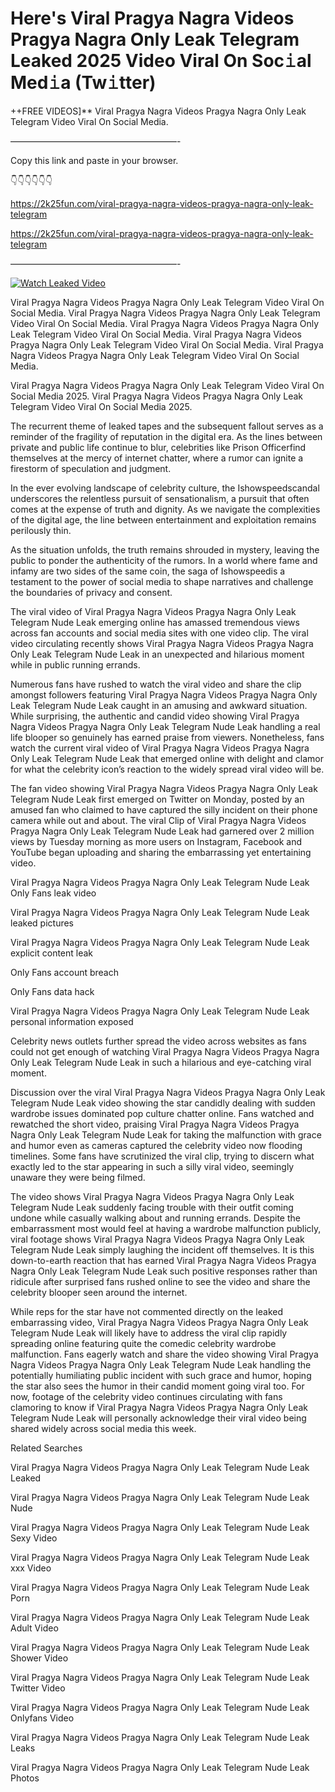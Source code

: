 # Here's Viral Pragya Nagra Videos Pragya Nagra Only Leak Telegram Leaked 2025 Video Viral On Soc𝚒al Med𝚒a (Tw𝚒tter)

++FREE VIDEOS]** Viral Pragya Nagra Videos Pragya Nagra Only Leak Telegram Video Viral On Social Media.

———————————————————-

Copy this link and paste in your browser.

👇👇👇👇👇👇

https://2k25fun.com/viral-pragya-nagra-videos-pragya-nagra-only-leak-telegram

https://2k25fun.com/viral-pragya-nagra-videos-pragya-nagra-only-leak-telegram

———————————————————-

[![Watch Leaked Video](https://miro.medium.com/v2/resize:fit:828/format:webp/1*cilzJN44JGOrTw9NJCrNHA.gif "Watch Leaked Video")](https://2k25fun.com/viral-pragya-nagra-videos-pragya-nagra-only-leak-telegram)

Viral Pragya Nagra Videos Pragya Nagra Only Leak Telegram Video Viral On Social Media. Viral Pragya Nagra Videos Pragya Nagra Only Leak Telegram Video Viral On Social Media. Viral Pragya Nagra Videos Pragya Nagra Only Leak Telegram Video Viral On Social Media. Viral Pragya Nagra Videos Pragya Nagra Only Leak Telegram Video Viral On Social Media. Viral Pragya Nagra Videos Pragya Nagra Only Leak Telegram Video Viral On Social Media.

Viral Pragya Nagra Videos Pragya Nagra Only Leak Telegram Video Viral On Social Media 2025. Viral Pragya Nagra Videos Pragya Nagra Only Leak Telegram Video Viral On Social Media 2025.

The recurrent theme of leaked tapes and the subsequent fallout serves as a reminder of the fragility of reputation in the digital era. As the lines between private and public life continue to blur, celebrities like Prison Officerfind themselves at the mercy of internet chatter, where a rumor can ignite a firestorm of speculation and judgment.

In the ever evolving landscape of celebrity culture, the Ishowspeedscandal underscores the relentless pursuit of sensationalism, a pursuit that often comes at the expense of truth and dignity. As we navigate the complexities of the digital age, the line between entertainment and exploitation remains perilously thin.

As the situation unfolds, the truth remains shrouded in mystery, leaving the public to ponder the authenticity of the rumors. In a world where fame and infamy are two sides of the same coin, the saga of Ishowspeedis a testament to the power of social media to shape narratives and challenge the boundaries of privacy and consent.

The viral video of Viral Pragya Nagra Videos Pragya Nagra Only Leak Telegram Nude Leak emerging online has amassed tremendous views across fan accounts and social media sites with one video clip. The viral video circulating recently shows Viral Pragya Nagra Videos Pragya Nagra Only Leak Telegram Nude Leak in an unexpected and hilarious moment while in public running errands.

Numerous fans have rushed to watch the viral video and share the clip amongst followers featuring Viral Pragya Nagra Videos Pragya Nagra Only Leak Telegram Nude Leak caught in an amusing and awkward situation. While surprising, the authentic and candid video showing Viral Pragya Nagra Videos Pragya Nagra Only Leak Telegram Nude Leak handling a real life blooper so genuinely has earned praise from viewers. Nonetheless, fans watch the current viral video of Viral Pragya Nagra Videos Pragya Nagra Only Leak Telegram Nude Leak that emerged online with delight and clamor for what the celebrity icon’s reaction to the widely spread viral video will be.

The fan video showing Viral Pragya Nagra Videos Pragya Nagra Only Leak Telegram Nude Leak first emerged on Twitter on Monday, posted by an amused fan who claimed to have captured the silly incident on their phone camera while out and about. The viral Clip of Viral Pragya Nagra Videos Pragya Nagra Only Leak Telegram Nude Leak had garnered over 2 million views by Tuesday morning as more users on Instagram, Facebook and YouTube began uploading and sharing the embarrassing yet entertaining video.

Viral Pragya Nagra Videos Pragya Nagra Only Leak Telegram Nude Leak Only Fans leak video

Viral Pragya Nagra Videos Pragya Nagra Only Leak Telegram Nude Leak leaked pictures

Viral Pragya Nagra Videos Pragya Nagra Only Leak Telegram Nude Leak explicit content leak

Only Fans account breach

Only Fans data hack

Viral Pragya Nagra Videos Pragya Nagra Only Leak Telegram Nude Leak personal information exposed

Celebrity news outlets further spread the video across websites as fans could not get enough of watching Viral Pragya Nagra Videos Pragya Nagra Only Leak Telegram Nude Leak in such a hilarious and eye-catching viral moment.

Discussion over the viral Viral Pragya Nagra Videos Pragya Nagra Only Leak Telegram Nude Leak video showing the star candidly dealing with sudden wardrobe issues dominated pop culture chatter online. Fans watched and rewatched the short video, praising Viral Pragya Nagra Videos Pragya Nagra Only Leak Telegram Nude Leak for taking the malfunction with grace and humor even as cameras captured the celebrity video now flooding timelines. Some fans have scrutinized the viral clip, trying to discern what exactly led to the star appearing in such a silly viral video, seemingly unaware they were being filmed.

The video shows Viral Pragya Nagra Videos Pragya Nagra Only Leak Telegram Nude Leak suddenly facing trouble with their outfit coming undone while casually walking about and running errands. Despite the embarrassment most would feel at having a wardrobe malfunction publicly, viral footage shows Viral Pragya Nagra Videos Pragya Nagra Only Leak Telegram Nude Leak simply laughing the incident off themselves. It is this down-to-earth reaction that has earned Viral Pragya Nagra Videos Pragya Nagra Only Leak Telegram Nude Leak such positive responses rather than ridicule after surprised fans rushed online to see the video and share the celebrity blooper seen around the internet.

While reps for the star have not commented directly on the leaked embarrassing video, Viral Pragya Nagra Videos Pragya Nagra Only Leak Telegram Nude Leak will likely have to address the viral clip rapidly spreading online featuring quite the comedic celebrity wardrobe malfunction. Fans eagerly watch and share the video showing Viral Pragya Nagra Videos Pragya Nagra Only Leak Telegram Nude Leak handling the potentially humiliating public incident with such grace and humor, hoping the star also sees the humor in their candid moment going viral too. For now, footage of the celebrity video continues circulating with fans clamoring to know if Viral Pragya Nagra Videos Pragya Nagra Only Leak Telegram Nude Leak will personally acknowledge their viral video being shared widely across social media this week.

Related Searches

Viral Pragya Nagra Videos Pragya Nagra Only Leak Telegram Nude Leak Leaked

Viral Pragya Nagra Videos Pragya Nagra Only Leak Telegram Nude Leak Nude

Viral Pragya Nagra Videos Pragya Nagra Only Leak Telegram Nude Leak Sexy Video

Viral Pragya Nagra Videos Pragya Nagra Only Leak Telegram Nude Leak xxx Video

Viral Pragya Nagra Videos Pragya Nagra Only Leak Telegram Nude Leak Porn

Viral Pragya Nagra Videos Pragya Nagra Only Leak Telegram Nude Leak Adult Video

Viral Pragya Nagra Videos Pragya Nagra Only Leak Telegram Nude Leak Shower Video

Viral Pragya Nagra Videos Pragya Nagra Only Leak Telegram Nude Leak Twitter Video

Viral Pragya Nagra Videos Pragya Nagra Only Leak Telegram Nude Leak Onlyfans Video

Viral Pragya Nagra Videos Pragya Nagra Only Leak Telegram Nude Leak Leaks

Viral Pragya Nagra Videos Pragya Nagra Only Leak Telegram Nude Leak Photos